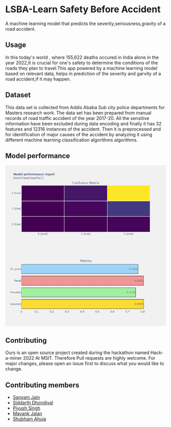 # LSBA-Learn Safety Before Accident

A machine learning model that predicts the severity,seriousness,gravity of a road accident.

## Usage

In this today's world , where 155,622 deaths occured in India alone in the year 2022,It is crucial for one's safety to determine the conditions of the roads they plan to travel.This app powered by a machine learning model based on relevant data, helps in prediction of the severity and garvity of a road accident,if it may happen.

## Dataset

This data set is collected from Addis Ababa Sub city police departments for Masters research work. The data set has been prepared from manual records of road traffic accident of the year 2017-20. All the sensitive information have been excluded during data encoding and finally it has 32 features and 12316 instances of the accident. Then it is preprocessed and for identification of major causes of the accident by analyzing it using different machine learning classification algorithms algorithms.

## Model performance

![Visulaizing the model perfomance](/Modelperfo.png "Model perfomance")

## Contributing

Ours is an open source project created during the hackathon named Hack-a-miner 2022 At MSIT.
Therefore Pull requests are highly welcome. For major changes, please open an issue first
to discuss what you would like to change.

## Contributing members

- [Sanyam Jain](https://github.com/sanyam2301)
- [Siddarth Dhondiyal](https://github.com/siddharthdhondiyal2512)
- [Piyush Singh](https://github.com/Piyush8416570)
- [Mayank Jalan](https://github.com/Mayank92050)
- [Shubham Ahuja](https://github.com/Shubham-Ahuja)
